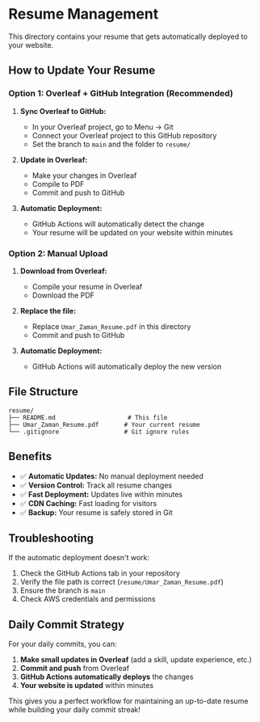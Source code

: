 # Resume Management

This directory contains your resume that gets automatically deployed to your website.

## How to Update Your Resume

### Option 1: Overleaf + GitHub Integration (Recommended)

1. **Sync Overleaf to GitHub:**

   - In your Overleaf project, go to Menu → Git
   - Connect your Overleaf project to this GitHub repository
   - Set the branch to `main` and the folder to `resume/`

2. **Update in Overleaf:**

   - Make your changes in Overleaf
   - Compile to PDF
   - Commit and push to GitHub

3. **Automatic Deployment:**
   - GitHub Actions will automatically detect the change
   - Your resume will be updated on your website within minutes

### Option 2: Manual Upload

1. **Download from Overleaf:**

   - Compile your resume in Overleaf
   - Download the PDF

2. **Replace the file:**

   - Replace `Umar_Zaman_Resume.pdf` in this directory
   - Commit and push to GitHub

3. **Automatic Deployment:**
   - GitHub Actions will automatically deploy the new version

## File Structure

```
resume/
├── README.md                    # This file
├── Umar_Zaman_Resume.pdf       # Your current resume
└── .gitignore                  # Git ignore rules
```

## Benefits

- ✅ **Automatic Updates:** No manual deployment needed
- ✅ **Version Control:** Track all resume changes
- ✅ **Fast Deployment:** Updates live within minutes
- ✅ **CDN Caching:** Fast loading for visitors
- ✅ **Backup:** Your resume is safely stored in Git

## Troubleshooting

If the automatic deployment doesn't work:

1. Check the GitHub Actions tab in your repository
2. Verify the file path is correct (`resume/Umar_Zaman_Resume.pdf`)
3. Ensure the branch is `main`
4. Check AWS credentials and permissions

## Daily Commit Strategy

For your daily commits, you can:

1. **Make small updates in Overleaf** (add a skill, update experience, etc.)
2. **Commit and push** from Overleaf
3. **GitHub Actions automatically deploys** the changes
4. **Your website is updated** within minutes

This gives you a perfect workflow for maintaining an up-to-date resume while building your daily commit streak!
